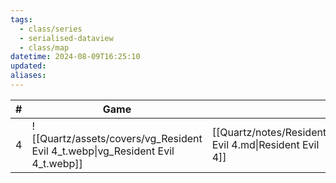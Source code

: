 ```yaml
---
tags:
  - class/series
  - serialised-dataview
  - class/map
datetime: 2024-08-09T16:25:10
updated: 
aliases: 
---
```

<!-- QueryToSerialize: table without id sequence as "#", embed(link(thumbnail)) as Game, file.link as ""  from #class/video-game where series = [[]] sort sequence -->
<!-- SerializedQuery: table without id sequence as "#", embed(link(thumbnail)) as Game, file.link as ""  from #class/video-game where series = [[]] sort sequence -->

| # | Game                                                                           |                                                      |
| - | ------------------------------------------------------------------------------ | ---------------------------------------------------- |
| 4 | ![[Quartz/assets/covers/vg_Resident Evil 4_t.webp\|vg_Resident Evil 4_t.webp]] | [[Quartz/notes/Resident Evil 4.md\|Resident Evil 4]] |
<!-- SerializedQuery END -->
